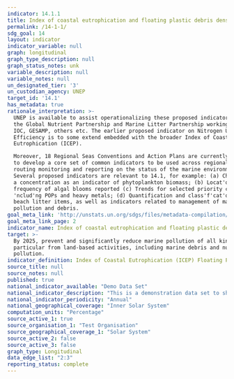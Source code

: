```yaml
---
indicator: 14.1.1
title: Index of coastal eutrophication and floating plastic debris density
permalink: /14-1-1/
sdg_goal: 14
layout: indicator
indicator_variable: null
graph: longitudinal
graph_type_description: null
graph_status_notes: unk
variable_description: null
variable_notes: null
un_designated_tier: '3'
un_custodian_agency: UNEP
target_id: '14.1'
has_metadata: true
rationale_interpretation: >-
  UNEP is available to assist operationalizing these proposed indicators through
  the Global Nutrient Partnership and Marine Litter Partnership working with
  IOC, GESAMP, others etc. The earlier proposed indicator on Nitrogen Use
  Efficiency is to some extend embedded with the broader Index of Coastal
  Eutrophication (ICEP). 

  Moreover, 18 Regional Seas Conventions and Action Plans are currently working
  to develop a core set of common indicators to be used across regional seas for
  routing monitoring and reporting on the status of the marine environment.
  Several proposed indicators are relevant to 14.1, for example: (a) Chlorophyll
  a concentration as an indicator of phytoplankton biomass; (b) Locat'ons and
  frequency of algal blooms reported (c) Trends for selected priority chemicals
  'nclud'ng POPs and heavy metals; (d) Quantification and class'f'cat'on of
  beach litter items, as well as indicators related to management of marine
  pollution and debris.
goal_meta_link: 'http://unstats.un.org/sdgs/files/metadata-compilation/Metadata-Goal-14.pdf'
goal_meta_link_page: 2
indicator_name: Index of coastal eutrophication and floating plastic debris density
target: >-
  By 2025, prevent and significantly reduce marine pollution of all kinds, in
  particular from land-based activities, including marine debris and nutrient
  pollution.
indicator_definition: Index of Coastal Eutrophication (ICEP) Floating Plastic Debris (Particles/Km2)
source_title: null
source_notes: null
published: true
national_indicator_available: "Demo Data Set"
national_indicator_description: "This is a demonstration data set to show different features of this website."
national_indicator_periodicity: "Annual"
national_geographical_coverage: "Inner Solar System"
computation_units: "Percentage"
source_active_1: true
source_organisation_1: "Test Organisation"
source_geographical_coverage_1: "Solar System"
source_active_2: false
source_active_3: false
graph_type: Longitudinal
data_edge_list: "2:3"
reporting_status: complete
---
```

